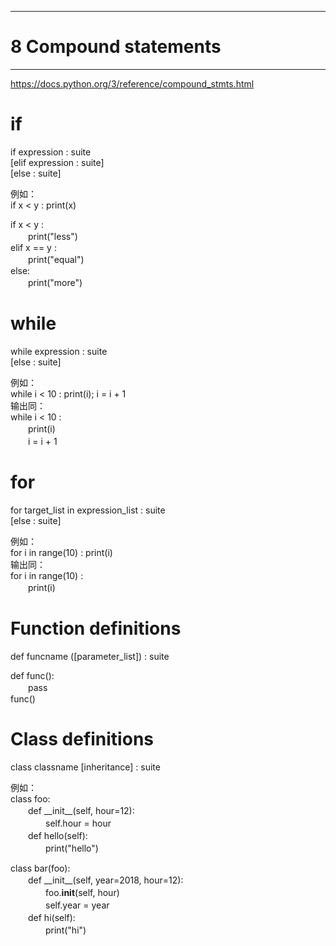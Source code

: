 ***
# 8 Compound statements
***
https://docs.python.org/3/reference/compound_stmts.html    

if
===
if expression : suite   
[elif expression : suite]   
[else : suite]   

例如：   
if x < y : print(x)   

if x < y :   
　　print("less")   
elif x == y :    
　　print("equal")   
else:   
　　print("more")   

while
===
while expression : suite   
[else : suite]   

例如：   
while i < 10 : print(i); i = i + 1    
输出同：    
while i < 10 :   
　　print(i)   
　　i = i + 1   

for
===
for target_list in expression_list : suite   
[else : suite]   

例如：   
for i in range(10) : print(i)    
输出同：    
for i in range(10) :    
　　print(i)    

Function definitions
===
def funcname ([parameter_list]) : suite   

def func():   
　　pass   
func()    

Class definitions
===
class classname [inheritance] : suite   

例如：   
class foo:   
　　def \_\_init\_\_(self, hour=12):   
　　　　self.hour = hour   
　　def hello(self):   
　　　　print("hello")   

class bar(foo):   
　　def \_\_init\_\_(self, year=2018, hour=12):   
　　　　foo.__init__(self, hour)   
　　　　self.year = year   
　　def hi(self):   
　　　　print("hi")   


